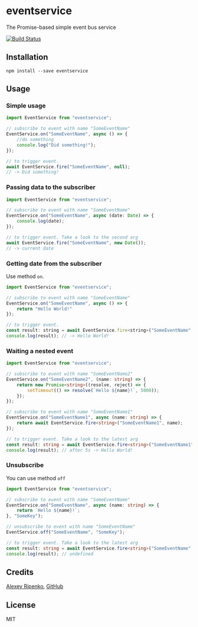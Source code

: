 # eventservice

The Promise-based simple event bus service

[![Build Status](https://travis-ci.org/ripenko/eventservice.svg?branch=master)](https://travis-ci.org/ripenko/eventservice)

## Installation

```
npm install --save eventservice
```

## Usage

### Simple usage
```js
import EventService from "eventservice";

// subscribe to event with name "SomeEventName"
EventService.on("SomeEventName", async () => {
    //do something
    console.log("Did something!");
});

// to trigger event.
await EventService.fire("SomeEventName", null);
// -> Did something!
```

### Passing data to the subscriber
```js
import EventService from "eventservice";

// subscribe to event with name "SomeEventName"
EventService.on("SomeEventName", async (date: Date) => {
    console.log(date);
});

// to trigger event. Take a look to the second arg
await EventService.fire("SomeEventName", new Date());
// -> current date
```

### Getting date from the subscriber
Use method `on`.
```js
import EventService from "eventservice";

// subscribe to event with name "SomeEventName"
EventService.on("SomeEventName", async () => {
    return "Hello World!"
});

// to trigger event.
const result: string = await EventService.fire<string>("SomeEventName", null);
console.log(result); // -> Hello World!
```

### Waiting a nested event
```ts
import EventService from "eventservice";

// subscribe to event with name "SomeEventName2"
EventService.on("SomeEventName2", (name: string) => {
    return new Promise<string>((resolve, reject) => {
        setTimeout(() => resolve(`Hello ${name}!`, 5000));
    });
});

// subscribe to event with name "SomeEventName1"
EventService.on("SomeEventName1", async (name: string) => {
    return await EventService.fire<string>("SomeEventName1", name);
});

// to trigger event. Take a look to the latest arg
const result: string = await EventService.fire<string>("SomeEventName1", "World");
console.log(result); // after 5s -> Hello World!
```

### Unsubscribe
You can use method `off`
```ts
import EventService from "eventservice";

// subscribe to event with name "SomeEventName"
EventService.on("SomeEventName", async (name: string) => {
    return `Hello ${name}!`;
}, "SomeKey");

// unsubscribe to event with name "SomeEventName"
EventService.off("SomeEventName", "SomeKey");

// to trigger event. Take a look to the latest arg
const result: string = await EventService.fire<string>("SomeEventName", "World");
console.log(result); // undefined
```

## Credits
[Alexey Ripenko](http://ripenko.ru/), [GitHub](https://github.com/ripenko/)

## License

MIT
